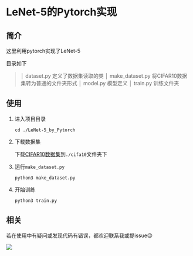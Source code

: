 # LeNet-5的Pytorch实现

## 简介

这里利用pytorch实现了LeNet-5

目录如下

> │  dataset.py				定义了数据集读取的类
> │  make_dataset.py	将CIFAR10数据集转为普通的文件夹形式
> │  model.py				模型定义
> │  train.py					训练文件夹

## 使用

1. 进入项目目录

   `cd ./LeNet-5_by_Pytorch `

2. 下载数据集

   下载[CIFAR10数据集](http://www.cs.toronto.edu/~kriz/cifar-10-python.tar.gz)到`./cifa10`文件夹下

3. 运行`make_dataset.py`

   `python3 make_dataset.py`

4. 开始训练

   `python3 train.py`

## 相关

若在使用中有疑问或发现代码有错误，都欢迎联系我或提issue😉

<a target="_blank" href="http://mail.qq.com/cgi-bin/qm_share?t=qm_mailme&email=RSYaJi0gKycsKwU0NGsmKig" style="text-decoration:none;"><img src="http://rescdn.qqmail.com/zh_CN/htmledition/images/function/qm_open/ico_mailme_01.png"/></a>

